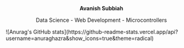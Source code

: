 <div align="center">
  <h><b>Avanish Subbiah</b></h>
  <p>Data Science - Web Development - Microcontrollers</p>
</div>
![Anurag's GitHub stats](https://github-readme-stats.vercel.app/api?username=anuraghazra&show_icons=true&theme=radical)

<!--
**avanishsubbiah/avanishsubbiah** is a ✨ _special_ ✨ repository because its `README.md` (this file) appears on your GitHub profile.

Here are some ideas to get you started:

- 🔭 I’m currently working on ...
- 🌱 I’m currently learning ...
- 👯 I’m looking to collaborate on ...
- 🤔 I’m looking for help with ...
- 💬 Ask me about ...
- 📫 How to reach me: ...
- 😄 Pronouns: ...
- ⚡ Fun fact: ...
-->

